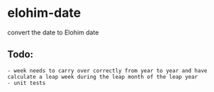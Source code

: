 # elohim-date
convert the date to Elohim date

## Todo: 
    - week needs to carry over correctly from year to year and have calculate a leap week during the leap month of the leap year
    - unit tests